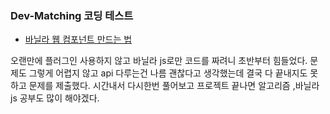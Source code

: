### Dev-Matching 코딩 테스트
- [바닐라 웹 컴포넌트 만드는 법](https://www.bangseongbeom.com/vanilla-web-components.html)

오랜만에 플러그인 사용하지 않고 바닐라 js로만 코드를 짜려니 초반부터 힘들었다. 문제도 그렇게 어렵지 않고 api 다루는건 나름 괜찮다고 생각했는데 결국 다 끝내지도 못하고 문제를 제출했다. 시간내서 다시한번 풀어보고 프로젝트 끝나면 알고리즘 ,바닐라 js 공부도 많이 해야겠다.
